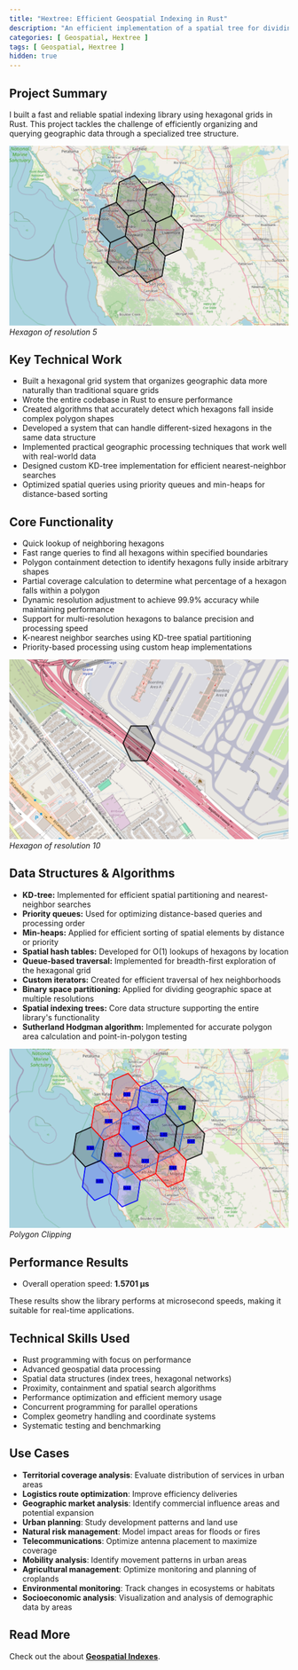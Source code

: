 ```yaml
---
title: "Hextree: Efficient Geospatial Indexing in Rust"
description: "An efficient implementation of a spatial tree for dividing geographic areas in Rust."
categories: [ Geospatial, Hextree ]
tags: [ Geospatial, Hextree ]
hidden: true
---
```


## Project Summary

I built a fast and reliable spatial indexing library using hexagonal grids in Rust. This project tackles the challenge
of efficiently organizing and querying geographic data through a specialized tree structure.

![img-description](/assets/img/geospatial/hexagon.png)
_Hexagon of resolution 5_

## Key Technical Work

- Built a hexagonal grid system that organizes geographic data more naturally than traditional square grids
- Wrote the entire codebase in Rust to ensure performance
- Created algorithms that accurately detect which hexagons fall inside complex polygon shapes
- Developed a system that can handle different-sized hexagons in the same data structure
- Implemented practical geographic processing techniques that work well with real-world data
- Designed custom KD-tree implementation for efficient nearest-neighbor searches
- Optimized spatial queries using priority queues and min-heaps for distance-based sorting

## Core Functionality

- Quick lookup of neighboring hexagons
- Fast range queries to find all hexagons within specified boundaries
- Polygon containment detection to identify hexagons fully inside arbitrary shapes
- Partial coverage calculation to determine what percentage of a hexagon falls within a polygon
- Dynamic resolution adjustment to achieve 99.9% accuracy while maintaining performance
- Support for multi-resolution hexagons to balance precision and processing speed
- K-nearest neighbor searches using KD-tree spatial partitioning
- Priority-based processing using custom heap implementations

![img-description](/assets/img/geospatial/hex-low-resolution.png)
_Hexagon of resolution 10_

## Data Structures & Algorithms

- **KD-tree:** Implemented for efficient spatial partitioning and nearest-neighbor searches
- **Priority queues:** Used for optimizing distance-based queries and processing order
- **Min-heaps:** Applied for efficient sorting of spatial elements by distance or priority
- **Spatial hash tables:** Developed for O(1) lookups of hexagons by location
- **Queue-based traversal:** Implemented for breadth-first exploration of the hexagonal grid
- **Custom iterators:** Created for efficient traversal of hex neighborhoods
- **Binary space partitioning:** Applied for dividing geographic space at multiple resolutions
- **Spatial indexing trees:** Core data structure supporting the entire library's functionality
- **Sutherland Hodgman algorithm:** Implemented for accurate polygon area calculation and point-in-polygon testing

![img-description](/assets/img/geospatial/polygon-clipping.png)
_Polygon Clipping_

## Performance Results

- Overall operation speed: **1.5701 µs**

These results show the library performs at microsecond speeds, making it suitable for real-time applications.

## Technical Skills Used

- Rust programming with focus on performance
- Advanced geospatial data processing
- Spatial data structures (index trees, hexagonal networks)
- Proximity, containment and spatial search algorithms
- Performance optimization and efficient memory usage
- Concurrent programming for parallel operations
- Complex geometry handling and coordinate systems
- Systematic testing and benchmarking

## Use Cases

- **Territorial coverage analysis**: Evaluate distribution of services in urban areas
- **Logistics route optimization**: Improve efficiency deliveries
- **Geographic market analysis**: Identify commercial influence areas and potential expansion
- **Urban planning**: Study development patterns and land use
- **Natural risk management**: Model impact areas for floods or fires
- **Telecommunications**: Optimize antenna placement to maximize coverage
- **Mobility analysis**: Identify movement patterns in urban areas
- **Agricultural management**: Optimize monitoring and planning of croplands
- **Environmental monitoring**: Track changes in ecosystems or habitats
- **Socioeconomic analysis**: Visualization and analysis of demographic data by areas

## Read More

Check out the about [**Geospatial Indexes**](/categories/geospatial/).
